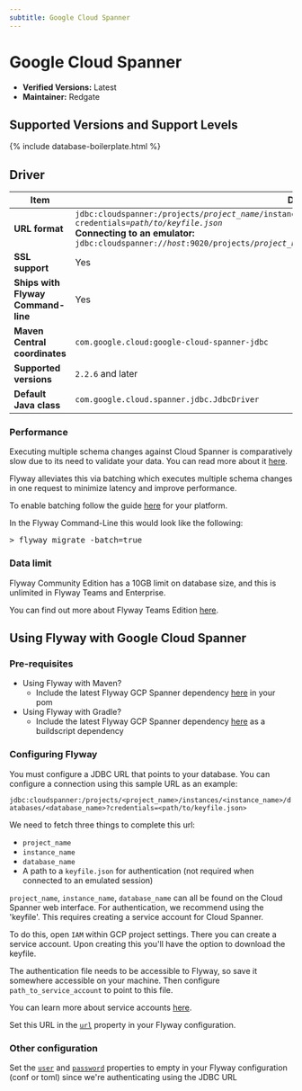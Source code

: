 ```yaml
---
subtitle: Google Cloud Spanner
---
```

# Google Cloud Spanner
- **Verified Versions:** Latest
- **Maintainer:** Redgate

## Supported Versions and Support Levels

{% include database-boilerplate.html %}

## Driver

| Item                               | Details                                                                                                                                                             |
|------------------------------------|---------------------------------------------------------------------------------------------------------------------------------------------------------------------|
| **URL format**                     | <code>jdbc:cloudspanner:/projects/<i>project_name</i>/instances/<i>instance_name</i>/databases/<i>database_name</i>?credentials=<i>path/to/keyfile.json</i></code> <br>**Connecting to an emulator:**  <br><code>jdbc:cloudspanner://<i>host</i>:9020/projects/<i>project_name</i>/instances/<i>instance_name</i>/databases/<i>database_name</i></code> |
| **SSL support**                    | Yes                                                                                                                                                                 |
| **Ships with Flyway Command-line** | Yes                                                                                                                                                                 |
| **Maven Central coordinates**      | `com.google.cloud:google-cloud-spanner-jdbc`                                                                                                                        |
| **Supported versions**             | `2.2.6` and later                                                                                                                                                   |
| **Default Java class**             | `com.google.cloud.spanner.jdbc.JdbcDriver`                                                                                                                          |

### Performance

Executing multiple schema changes against Cloud Spanner is comparatively slow due to its need to validate your data. You can read more about it [here](https://cloud.google.com/spanner/docs/schema-updates#performance).

Flyway alleviates this via batching which executes multiple schema changes in one request to minimize latency and improve performance.

To enable batching follow the guide [here](Configuration/parameters/flyway/batch) for your platform.

In the Flyway Command-Line this would look like the following:

<pre class="console"><span>&gt;</span> flyway migrate -batch=true</pre>

### Data limit

Flyway Community Edition has a 10GB limit on database size, and this is unlimited in Flyway Teams and Enterprise.

You can find out more about Flyway Teams Edition [here](https://www.red-gate.com/products/flyway/teams).

## Using Flyway with Google Cloud Spanner

### Pre-requisites
- Using Flyway with Maven?
  - Include the latest Flyway GCP Spanner dependency [here](https://mvnrepository.com/artifact/org.flywaydb/flyway-gcp-spanner) in your pom
- Using Flyway with Gradle?
  - Include the latest Flyway GCP Spanner dependency [here](https://mvnrepository.com/artifact/org.flywaydb/flyway-gcp-spanner) as a buildscript dependency

### Configuring Flyway

You must configure a JDBC URL that points to your database. You can configure a connection using this sample URL as an example:

`jdbc:cloudspanner:/projects/<project_name>/instances/<instance_name>/databases/<database_name>?credentials=<path/to/keyfile.json>`

We need to fetch three things to complete this url:

- `project_name`
- `instance_name`
- `database_name`
- A path to a `keyfile.json` for authentication (not required when connected to an emulated session)

`project_name`, `instance_name`, `database_name` can all be found on the Cloud Spanner web interface. For authentication, we recommend using the 'keyfile'. This requires creating a service account for Cloud Spanner.

To do this, open `IAM` within GCP project settings. There you can create a service account. Upon creating this you'll have the option to download the keyfile.

The authentication file needs to be accessible to Flyway, so save it somewhere accessible on your machine. Then configure `path_to_service_account` to point to this file.

You can learn more about service accounts [here](https://cloud.google.com/iam/docs/service-accounts).

Set this URL in the [`url`](Configuration/parameters/environments/url) property in your Flyway configuration.

### Other configuration

Set the [`user`](Configuration/parameters/environments/user) and [`password`](Configuration/parameters/environments/password) properties to empty in your Flyway configuration (conf or toml) since we're authenticating using the JDBC URL

